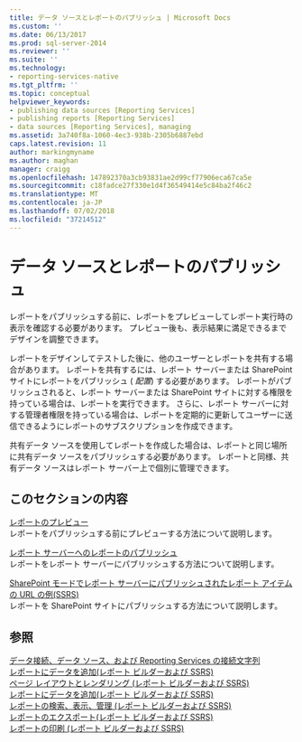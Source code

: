 ```yaml
---
title: データ ソースとレポートのパブリッシュ | Microsoft Docs
ms.custom: ''
ms.date: 06/13/2017
ms.prod: sql-server-2014
ms.reviewer: ''
ms.suite: ''
ms.technology:
- reporting-services-native
ms.tgt_pltfrm: ''
ms.topic: conceptual
helpviewer_keywords:
- publishing data sources [Reporting Services]
- publishing reports [Reporting Services]
- data sources [Reporting Services], managing
ms.assetid: 3a740f8a-1060-4ec3-938b-2305b6887ebd
caps.latest.revision: 11
author: markingmyname
ms.author: maghan
manager: craigg
ms.openlocfilehash: 147892370a3cb93831ae2d99cf77906eca67ca5e
ms.sourcegitcommit: c18fadce27f330e1d4f36549414e5c84ba2f46c2
ms.translationtype: MT
ms.contentlocale: ja-JP
ms.lasthandoff: 07/02/2018
ms.locfileid: "37214512"
---
```

# <a name="publishing-data-sources-and-reports"></a>データ ソースとレポートのパブリッシュ
  レポートをパブリッシュする前に、レポートをプレビューしてレポート実行時の表示を確認する必要があります。 プレビュー後も、表示結果に満足できるまでデザインを調整できます。  
  
 レポートをデザインしてテストした後に、他のユーザーとレポートを共有する場合があります。 レポートを共有するには、レポート サーバーまたは SharePoint サイトにレポートをパブリッシュ ( *配置*) する必要があります。 レポートがパブリッシュされると、レポート サーバーまたは SharePoint サイトに対する権限を持っている場合は、レポートを実行できます。 さらに、レポート サーバーに対する管理者権限を持っている場合は、レポートを定期的に更新してユーザーに送信できるようにレポートのサブスクリプションを作成できます。  
  
 共有データ ソースを使用してレポートを作成した場合は、レポートと同じ場所に共有データ ソースをパブリッシュする必要があります。 レポートと同様、共有データ ソースはレポート サーバー上で個別に管理できます。  
  
## <a name="in-this-section"></a>このセクションの内容  
 [レポートのプレビュー](previewing-reports.md)  
 レポートをパブリッシュする前にプレビューする方法について説明します。  
  
 [レポート サーバーへのレポートのパブリッシュ](publishing-reports-to-a-report-server.md)  
 レポートをレポート サーバーにパブリッシュする方法について説明します。  
  
 [SharePoint モードでレポート サーバーにパブリッシュされたレポート アイテムの URL の例&#40;SSRS&#41;](../tools/url-examples-for-items-on-a-report-server-sharepoint-mode.md)  
 レポートを SharePoint サイトにパブリッシュする方法について説明します。  
  
## <a name="see-also"></a>参照  
 [データ接続、データ ソース、および Reporting Services の接続文字列](../data-connections-data-sources-and-connection-strings-in-reporting-services.md)   
 [レポートにデータを追加&#40;レポート ビルダーおよび SSRS&#41;](../report-data/report-datasets-ssrs.md)   
 [ページ レイアウトとレンダリング &#40;レポート ビルダーおよび SSRS&#41;](../report-design/page-layout-and-rendering-report-builder-and-ssrs.md)   
 [レポートにデータを追加&#40;レポート ビルダーおよび SSRS&#41;](../report-data/report-datasets-ssrs.md)   
 [レポートの検索、表示、管理 (レポート ビルダーおよび SSRS)](../report-builder/finding-viewing-and-managing-reports-report-builder-and-ssrs.md)   
 [レポートのエクスポート&#40;レポート ビルダーおよび SSRS&#41;](../report-builder/export-reports-report-builder-and-ssrs.md)   
 [レポートの印刷 &#40;レポート ビルダーおよび SSRS&#41;](../report-builder/print-reports-report-builder-and-ssrs.md)  
  
  
